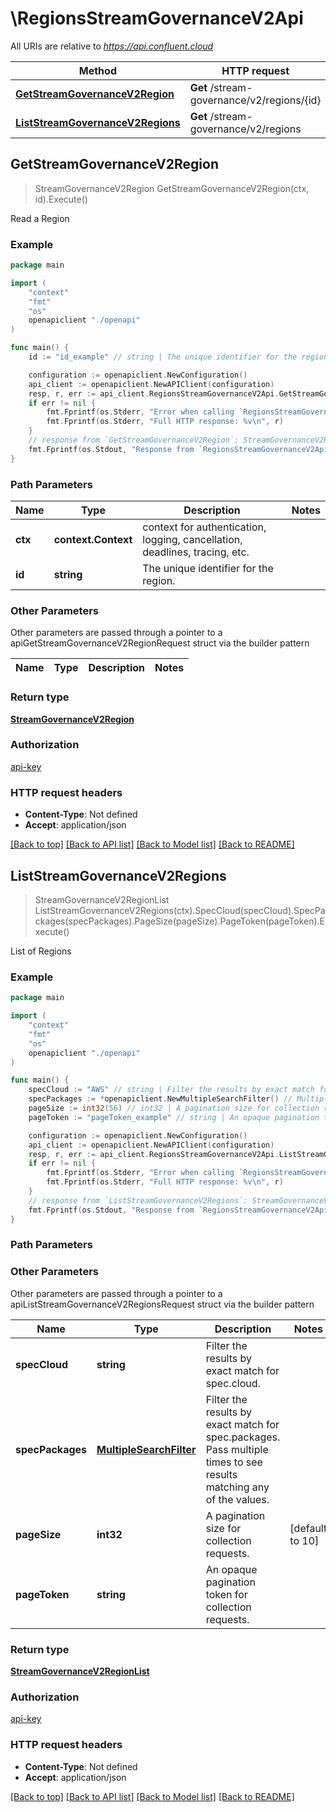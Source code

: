# \RegionsStreamGovernanceV2Api

All URIs are relative to *https://api.confluent.cloud*

Method | HTTP request | Description
------------- | ------------- | -------------
[**GetStreamGovernanceV2Region**](RegionsStreamGovernanceV2Api.md#GetStreamGovernanceV2Region) | **Get** /stream-governance/v2/regions/{id} | Read a Region
[**ListStreamGovernanceV2Regions**](RegionsStreamGovernanceV2Api.md#ListStreamGovernanceV2Regions) | **Get** /stream-governance/v2/regions | List of Regions



## GetStreamGovernanceV2Region

> StreamGovernanceV2Region GetStreamGovernanceV2Region(ctx, id).Execute()

Read a Region



### Example

```go
package main

import (
    "context"
    "fmt"
    "os"
    openapiclient "./openapi"
)

func main() {
    id := "id_example" // string | The unique identifier for the region.

    configuration := openapiclient.NewConfiguration()
    api_client := openapiclient.NewAPIClient(configuration)
    resp, r, err := api_client.RegionsStreamGovernanceV2Api.GetStreamGovernanceV2Region(context.Background(), id).Execute()
    if err != nil {
        fmt.Fprintf(os.Stderr, "Error when calling `RegionsStreamGovernanceV2Api.GetStreamGovernanceV2Region``: %v\n", err)
        fmt.Fprintf(os.Stderr, "Full HTTP response: %v\n", r)
    }
    // response from `GetStreamGovernanceV2Region`: StreamGovernanceV2Region
    fmt.Fprintf(os.Stdout, "Response from `RegionsStreamGovernanceV2Api.GetStreamGovernanceV2Region`: %v\n", resp)
}
```

### Path Parameters


Name | Type | Description  | Notes
------------- | ------------- | ------------- | -------------
**ctx** | **context.Context** | context for authentication, logging, cancellation, deadlines, tracing, etc.
**id** | **string** | The unique identifier for the region. | 

### Other Parameters

Other parameters are passed through a pointer to a apiGetStreamGovernanceV2RegionRequest struct via the builder pattern


Name | Type | Description  | Notes
------------- | ------------- | ------------- | -------------


### Return type

[**StreamGovernanceV2Region**](stream-governance.v2.Region.md)

### Authorization

[api-key](../README.md#api-key)

### HTTP request headers

- **Content-Type**: Not defined
- **Accept**: application/json

[[Back to top]](#) [[Back to API list]](../README.md#documentation-for-api-endpoints)
[[Back to Model list]](../README.md#documentation-for-models)
[[Back to README]](../README.md)


## ListStreamGovernanceV2Regions

> StreamGovernanceV2RegionList ListStreamGovernanceV2Regions(ctx).SpecCloud(specCloud).SpecPackages(specPackages).PageSize(pageSize).PageToken(pageToken).Execute()

List of Regions



### Example

```go
package main

import (
    "context"
    "fmt"
    "os"
    openapiclient "./openapi"
)

func main() {
    specCloud := "AWS" // string | Filter the results by exact match for spec.cloud. (optional)
    specPackages := *openapiclient.NewMultipleSearchFilter() // MultipleSearchFilter | Filter the results by exact match for spec.packages. Pass multiple times to see results matching any of the values. (optional)
    pageSize := int32(56) // int32 | A pagination size for collection requests. (optional) (default to 10)
    pageToken := "pageToken_example" // string | An opaque pagination token for collection requests. (optional)

    configuration := openapiclient.NewConfiguration()
    api_client := openapiclient.NewAPIClient(configuration)
    resp, r, err := api_client.RegionsStreamGovernanceV2Api.ListStreamGovernanceV2Regions(context.Background()).SpecCloud(specCloud).SpecPackages(specPackages).PageSize(pageSize).PageToken(pageToken).Execute()
    if err != nil {
        fmt.Fprintf(os.Stderr, "Error when calling `RegionsStreamGovernanceV2Api.ListStreamGovernanceV2Regions``: %v\n", err)
        fmt.Fprintf(os.Stderr, "Full HTTP response: %v\n", r)
    }
    // response from `ListStreamGovernanceV2Regions`: StreamGovernanceV2RegionList
    fmt.Fprintf(os.Stdout, "Response from `RegionsStreamGovernanceV2Api.ListStreamGovernanceV2Regions`: %v\n", resp)
}
```

### Path Parameters



### Other Parameters

Other parameters are passed through a pointer to a apiListStreamGovernanceV2RegionsRequest struct via the builder pattern


Name | Type | Description  | Notes
------------- | ------------- | ------------- | -------------
 **specCloud** | **string** | Filter the results by exact match for spec.cloud. | 
 **specPackages** | [**MultipleSearchFilter**](MultipleSearchFilter.md) | Filter the results by exact match for spec.packages. Pass multiple times to see results matching any of the values. | 
 **pageSize** | **int32** | A pagination size for collection requests. | [default to 10]
 **pageToken** | **string** | An opaque pagination token for collection requests. | 

### Return type

[**StreamGovernanceV2RegionList**](stream-governance.v2.RegionList.md)

### Authorization

[api-key](../README.md#api-key)

### HTTP request headers

- **Content-Type**: Not defined
- **Accept**: application/json

[[Back to top]](#) [[Back to API list]](../README.md#documentation-for-api-endpoints)
[[Back to Model list]](../README.md#documentation-for-models)
[[Back to README]](../README.md)

